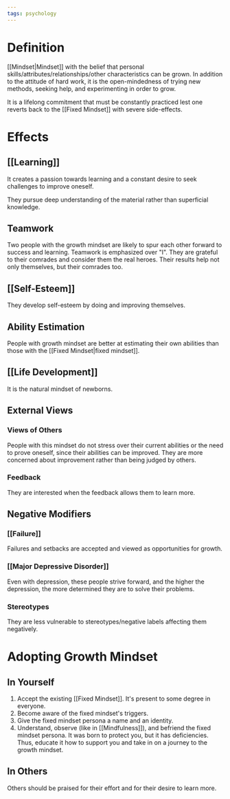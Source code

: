 ```yaml
---
tags: psychology
---
```


# Definition

[[Mindset|Mindset]] with the belief that personal skills/attributes/relationships/other characteristics can be grown. In addition to the attitude of hard work, it is the open-mindedness of trying new methods, seeking help, and experimenting in order to grow.

It is a lifelong commitment that must be constantly practiced lest one reverts back to the [[Fixed Mindset]] with severe side-effects.

# Effects

## [[Learning]]
It creates a passion towards learning and a constant desire to seek challenges to improve oneself.

They pursue deep understanding of the material rather than superficial knowledge.

## Teamwork
Two people with the growth mindset are likely to spur each other forward to success and learning. Teamwork is emphasized over "I". They are grateful to their comrades and consider them the real heroes. Their results help not only themselves, but their comrades too.

## [[Self-Esteem]]
They develop self-esteem by doing and improving themselves.

## Ability Estimation
People with growth mindset are better at estimating their own abilities than those with the [[Fixed Mindset|fixed mindset]].

## [[Life Development]]
It is the natural mindset of newborns.

## External Views
### Views of Others
People with this mindset do not stress over their current abilities or the need to prove oneself, since their abilities can be improved. They are more concerned about improvement rather than being judged by others.

### Feedback
They are interested when the feedback allows them to learn more.

## Negative Modifiers
### [[Failure]]
Failures and setbacks are accepted and viewed as opportunities for growth.

### [[Major Depressive Disorder]]
Even with depression, these people strive forward, and the higher the depression, the more determined they are to solve their problems.

### Stereotypes
They are less vulnerable to stereotypes/negative labels affecting them negatively.

# Adopting Growth Mindset
## In Yourself
1) Accept the existing [[Fixed Mindset]]. It's present to some degree in everyone.
2) Become aware of the fixed mindset's triggers.
3) Give the fixed mindset persona a name and an identity.
4) Understand, observe (like in [[Mindfulness]]), and befriend the fixed mindset persona. It was born to protect you, but it has deficiencies. Thus, educate it how to support you and take in on a journey to the growth mindset.

## In Others
Others should be praised for their effort and for their desire to learn more.